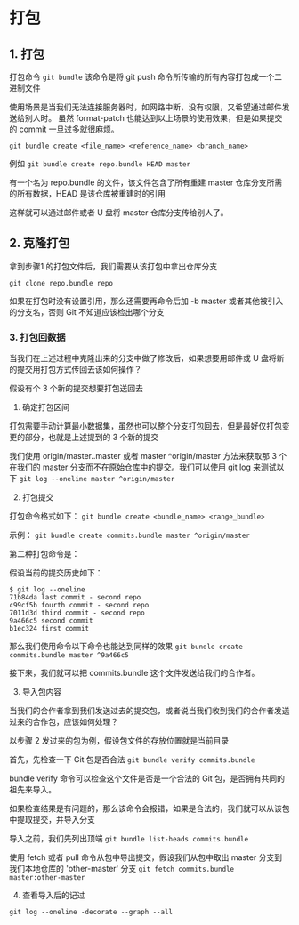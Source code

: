 # 打包

## 1. 打包

打包命令 `git bundle` 该命令是将 git push 命令所传输的所有内容打包成一个二进制文件

使用场景是当我们无法连接服务器时，如网路中断，没有权限，又希望通过邮件发送给别人时。
虽然 format-patch 也能达到以上场景的使用效果，但是如果提交的 commit 一旦过多就很麻烦。

`git bundle create <file_name> <reference_name> <branch_name>`

例如
`git bundle create repo.bundle HEAD master`

有一个名为 repo.bundle 的文件，该文件包含了所有重建 master 仓库分支所需的所有数据，HEAD 是该仓库被重建时的引用

这样就可以通过邮件或者 U 盘将 master 仓库分支传给别人了。

## 2. 克隆打包

拿到步骤1 的打包文件后，我们需要从该打包中拿出仓库分支

`git clone repo.bundle repo`

如果在打包时没有设置引用，那么还需要再命令后加 -b master 或者其他被引入的分支名，否则 Git 不知道应该检出哪个分支

### 3. 打包回数据

当我们在上述过程中克隆出来的分支中做了修改后，如果想要用邮件或 U 盘将新的提交用打包方式传回去该如何操作？

假设有个 3 个新的提交想要打包送回去

1. 确定打包区间

打包需要手动计算最小数据集，虽然也可以整个分支打包回去，但是最好仅打包变更的部分，也就是上述提到的 3 个新的提交

我们使用 origin/master..master 或者 master ^origin/master 方法来获取那 3 个在我们的 master 分支而不在原始仓库中的提交。我们可以使用 git log 来测试以下
`git log --oneline master ^origin/master`

2. 打包提交

打包命令格式如下：
`git bundle create <bundle_name> <range_bundle>`

示例：
`git bundle create commits.bundle master ^origin/master`

第二种打包命令是：

假设当前的提交历史如下：
```
$ git log --oneline
71b84da last commit - second repo
c99cf5b fourth commit - second repo
7011d3d third commit - second repo
9a466c5 second commit
b1ec324 first commit
```

那么我们使用命令以下命令也能达到同样的效果
`git bundle create commits.bundle master ^9a466c5`

接下来，我们就可以把 commits.bundle 这个文件发送给我们的合作者。

3. 导入包内容

当我们的合作者拿到我们发送过去的提交包，或者说当我们收到我们的合作者发送过来的合作包，应该如何处理？

以步骤 2 发过来的包为例，假设包文件的存放位置就是当前目录

首先，先检查一下 Git 包是否合法
`git bundle verify commits.bundle`

bundle verify 命令可以检查这个文件是否是一个合法的 Git 包，是否拥有共同的祖先来导入。

如果检查结果是有问题的，那么该命令会报错，如果是合法的，我们就可以从该包中提取提交，并导入分支

导入之前，我们先列出顶端
`git bundle list-heads commits.bundle`

使用 fetch 或者 pull 命令从包中导出提交，假设我们从包中取出 master 分支到我们本地仓库的 'other-master' 分支
`git fetch commits.bundle master:other-master`

4. 查看导入后的记过
   
`git log --oneline -decorate --graph --all`